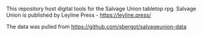 This repository host digital tools for the Salvage Union tabletop rpg. Salvage Union is published by Leyline Press - https://leyline.press/

The data was pulled from https://github.com/sbergot/salvageunion-data

